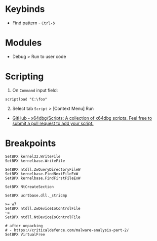 # Keybinds

- Find pattern - `Ctrl-b`

# Modules

- Debug > Run to user code

# Scripting

1. On `Command` input field: 

```
scriptload "C:\foo"
```

2. Select tab `Script` > [Context Menu] Run

- [GitHub \- x64dbg/Scripts: A collection of x64dbg scripts\. Feel free to submit a pull request to add your script\.](https://github.com/x64dbg/Scripts/)

# Breakpoints

```
SetBPX kernel32.WriteFile
SetBPX kernelbase.WriteFile

SetBPX ntdll.ZwQueryDirectoryFileW
SetBPX kernelbase.FindNextFileExW
SetBPX kernelbase.FindFirstFileExW

SetBPX NtCreateSection

SetBPX ucrtbase.dll._stricmp

>= w7
SetBPX ntdll.ZwDeviceIoControlFile
~=
SetBPX ntdll.NtDeviceIoControlFile

# after unpacking
# - https://criticaldefence.com/malware-analysis-part-2/
SetBPX VirtualFree
```
